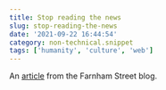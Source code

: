 ```yaml
---
title: Stop reading the news
slug: stop-reading-the-news
date: '2021-09-22 16:44:54'
category: non-technical.snippet
tags: ['humanity', 'culture', 'web']
---
```


An [article](https://fs.blog/2013/12/stop-reading-news/) from the Farnham Street
blog.
